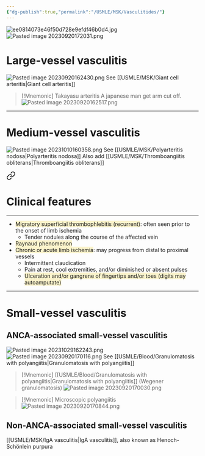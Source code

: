 ```yaml
---
{"dg-publish":true,"permalink":"/USMLE/MSK/Vasculitides/"}
---
```


![ee0814073e46f50d728e9efdf46b0d4.jpg](/img/user/appendix/ee0814073e46f50d728e9efdf46b0d4.jpg)
![Pasted image 20230920172031.png](/img/user/appendix/Pasted%20image%2020230920172031.png)
# Large-vessel vasculitis
![Pasted image 20230920162430.png](/img/user/appendix/Pasted%20image%2020230920162430.png)
See [[USMLE/MSK/Giant cell arteritis\|Giant cell arteritis]]
>[!Mnemonic] Takayasu arteritis
>A japanese man get arm cut off.![Pasted image 20230920162517.png](/img/user/appendix/Pasted%20image%2020230920162517.png)


---
# Medium-vessel vasculitis
![Pasted image 20231010160358.png](/img/user/appendix/Pasted%20image%2020231010160358.png)
See [[USMLE/MSK/Polyarteritis nodosa\|Polyarteritis nodosa]]
Also add [[USMLE/MSK/Thromboangiitis obliterans\|Thromboangiitis obliterans]] 
<div class="transclusion internal-embed is-loaded"><a class="markdown-embed-link" href="/USMLE/MSK/Thromboangiitis obliterans/#clinical-features" aria-label="Open link"><svg xmlns="http://www.w3.org/2000/svg" width="24" height="24" viewBox="0 0 24 24" fill="none" stroke="currentColor" stroke-width="2" stroke-linecap="round" stroke-linejoin="round" class="svg-icon lucide-link"><path d="M10 13a5 5 0 0 0 7.54.54l3-3a5 5 0 0 0-7.07-7.07l-1.72 1.71"></path><path d="M14 11a5 5 0 0 0-7.54-.54l-3 3a5 5 0 0 0 7.07 7.07l1.71-1.71"></path></svg></a><div class="markdown-embed">



# Clinical features
---
- <span style="background:rgba(240, 200, 0, 0.2)">Migratory superficial thrombophlebitis (recurrent)</span>: often seen prior to the onset of limb ischemia
	- Tender nodules along the course of the affected vein
- <span style="background:rgba(240, 200, 0, 0.2)">Raynaud phenomenon</span>
- <span style="background:rgba(240, 200, 0, 0.2)">Chronic or acute limb ischemia</span>: may progress from distal to proximal vessels 
	- Intermittent claudication 
	- Pain at rest, cool extremities, and/or diminished or absent pulses 
	- <span style="background:rgba(240, 200, 0, 0.2)">Ulceration and/or gangrene of fingertips and/or toes (digits may autoamputate) </span>


</div></div>


---
# Small-vessel vasculitis
## ANCA-associated small-vessel vasculitis
![Pasted image 20231029162243.png](/img/user/appendix/Pasted%20image%2020231029162243.png)
![Pasted image 20230920170116.png](/img/user/appendix/Pasted%20image%2020230920170116.png)
See [[USMLE/Blood/Granulomatosis with polyangiitis\|Granulomatosis with polyangiitis]]
>[!Mnemonic] [[USMLE/Blood/Granulomatosis with polyangiitis\|Granulomatosis with polyangiitis]] (Wegener granulomatosis)
>![Pasted image 20230920170030.png](/img/user/appendix/Pasted%20image%2020230920170030.png)

>[!Mnemonic] Microscopic polyangiitis
>![Pasted image 20230920170844.png](/img/user/appendix/Pasted%20image%2020230920170844.png)
## Non-ANCA-associated small-vessel vasculitis
[[USMLE/MSK/IgA vasculitis\|IgA vasculitis]], also known as Henoch-Schönlein purpura
